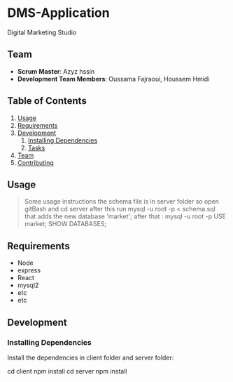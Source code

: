 # DMS-Application
Digital Marketing Studio
## Team
  - __Scrum Master__: Azyz hssin
  - __Development Team Members__: Oussama Fajraoui, Houssem Hmidi

## Table of Contents

1. [Usage](#Usage)
1. [Requirements](#requirements)
1. [Development](#development)
    1. [Installing Dependencies](#installing-dependencies)
    1. [Tasks](#tasks)
1. [Team](#team)
1. [Contributing](#contributing)

## Usage

> Some usage instructions
the schema file is in server folder so
open gitBash and cd server 
after this run
mysql -u root -p < schema.sql
that adds the new database 'market';
after that :
mysql -u root -p
USE market;
SHOW DATABASES;


## Requirements

- Node
- express
- React
- mysql2
- etc
- etc

## Development

### Installing Dependencies

Install the dependencies in client folder and server folder:

cd client
npm install
cd server
npm install

```